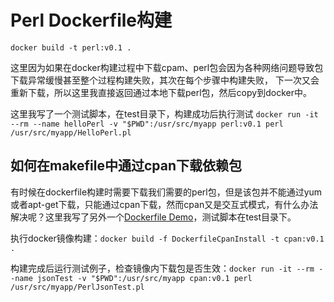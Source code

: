 Perl Dockerfile构建
===
`docker build -t perl:v0.1 .`

这里因为如果在docker构建过程中下载cpam、perl包会因为各种网络问题导致包下载异常缓慢甚至整个过程构建失败，其次在每个步骤中构建失败，
下一次又会重新下载，所以这里我直接返回通过本地下载perl包，然后copy到docker中。

这里我写了一个测试脚本，在test目录下，构建成功后执行测试
`docker run -it --rm --name helloPerl -v "$PWD":/usr/src/myapp perl:v0.1 perl /usr/src/myapp/HelloPerl.pl`

如何在makefile中通过cpan下载依赖包
---

有时候在dockerfile构建时需要下载我们需要的perl包，但是该包并不能通过yum或者apt-get下载，只能通过cpan下载，然而cpan又是交互式模式，有什么办法解决呢？这里我写了另外一个[Dockerfile Demo](/DockerfileCpanInstall/)，测试脚本在test目录下。

执行docker镜像构建：`docker build -f DockerfileCpanInstall -t cpan:v0.1 .`

构建完成后运行测试例子，检查镜像内下载包是否生效：`docker run -it --rm --name jsonTest -v "$PWD":/usr/src/myapp cpan:v0.1 perl /usr/src/myapp/PerlJsonTest.pl`
